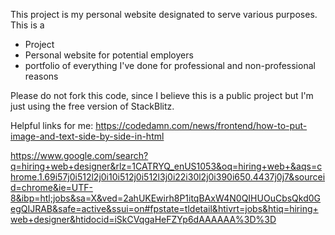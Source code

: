 This project is my personal website designated to serve various purposes. This is a
- Project 
- Personal website for potential employers
- portfolio of everything I've done for professional and non-professional reasons

Please do not fork this code, since I believe this is a public project but I'm just using the free version of StackBlitz.

Helpful links for me:
https://codedamn.com/news/frontend/how-to-put-image-and-text-side-by-side-in-html

https://www.google.com/search?q=hiring+web+designer&rlz=1CATRYQ_enUS1053&oq=hiring+web+&aqs=chrome.1.69i57j0i512l2j0i10i512j0i512l3j0i22i30l2j0i390i650.4437j0j7&sourceid=chrome&ie=UTF-8&ibp=htl;jobs&sa=X&ved=2ahUKEwirh8P1itqBAxW4N0QIHUOuCbsQkd0GegQIJRAB&safe=active&ssui=on#fpstate=tldetail&htivrt=jobs&htiq=hiring+web+designer&htidocid=iSkCVqgaHeFZYp6dAAAAAA%3D%3D
